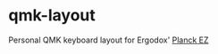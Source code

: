 # qmk-layout

Personal QMK keyboard layout for Ergodox' [Planck EZ](https://ergodox-ez.com/pages/planck)
